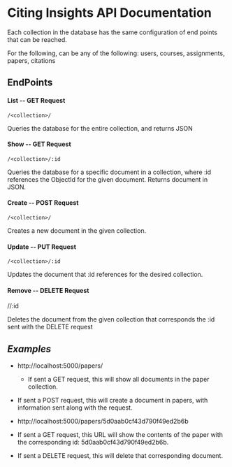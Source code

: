 # Citing Insights API Documentation

Each collection in the database has the same configuration of end points that can be reached.

For the following, <collection> can be any of the following: 
users, courses, assignments, papers, citations
  
## EndPoints


#### List --  GET Request


`/<collection>/`

Queries the database for the entire collection, and returns JSON


#### Show -- GET Request

`/<collection>/:id`

Queries the database for a specific document in a collection, where
:id references the ObjectId for the given document. Returns document in JSON.


#### Create -- POST Request

`/<collection>/`

Creates a new document in the given collection. 


#### Update -- PUT Request

`/<collection>/:id`

Updates the document that :id references for the desired collection. 


#### Remove -- DELETE Request

/<collection>/:id

Deletes the document from the given collection that corresponds the 
:id sent with the DELETE request


## *Examples*

* http://localhost:5000/papers/

  * If sent a GET request, this will show all documents in the paper collection.
 * If sent a POST request, this will create a document in papers, with information sent along with the request.

* http://localhost:5000/papers/5d0aab0cf43d790f49ed2b6b

 * If sent a GET request, this URL will show the contents of the paper with the corresponding 
id: 5d0aab0cf43d790f49ed2b6b.

 * If sent a DELETE request, this will delete that corresponding document.
